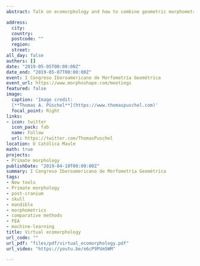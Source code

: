 ```yaml
---
abstract: Talk on ecomorphology and how to combine geometric morphometrics, biomechanics and PCMs

address:
  city: 
  country: 
  postcode: ""
  region: 
  street: 
all_day: false
authors: []
date: "2019-05-05T00:00:00Z"
date_end: "2019-05-07T00:00:00Z"
event: I Congreso Iberoamericano de Morfometría Geométrica
event_url: https://www.morphoshape.com/meetings
featured: false
image:
  caption: 'Image credit: 
  [**Thomas A. Püschel**](https://www.thomaspuschel.com)'
  focal_point: Right
links:
- icon: twitter
  icon_pack: fab
  name: Follow
  url: https://twitter.com/ThomasPuschel
location: U Católica Maule
math: true
projects:
- Primate morphology
publishDate: "2019-04-10T00:00:00Z"
summary: I Congreso Iberoamericano de Morfometría Geométrica
tags:
- New tools
- Primate morphology
- post-cranium
- skull
- mandible
- morphometrics
- comparative methods
- FEA
- machine-learning
title: Virtual ecomorphology
url_code: ""
url_pdf: "files/pdf/virtual_ecomorphology.pdf"
url_video: "https://youtu.be/o6cP9PUm5WM"

---
```


